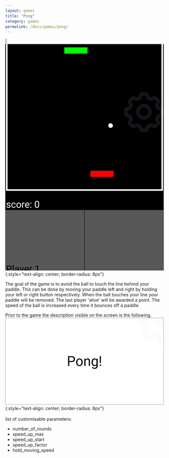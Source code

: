 ```yaml
---
layout: games
title: "Pong"
category: games
permalink: /docs/games/pong/
---
```


|![](/assets/img/g_pong.jpg){:style="text-align: center; border-radius: 8px"}

The goal of the game is to avoid the ball to touch the line behind your paddle. This can be done by moving your paddle left and right by holding your left or right button respectively. When the ball touches your line your paddle will be removed. The last player 'alive' will be awarded a point. The speed of the ball is increased every time it bounces off a paddle.

Prior to the game the description visible on the screen is the following.
![](/assets/img/d_pong.jpg){:style="text-align: center; border-radius: 8px"}
<br>
<br>
list of customisable parameters:
- number_of_rounds
- speed_up_max
- speed_up_start
- speed_up_factor
- hold_moving_speed
